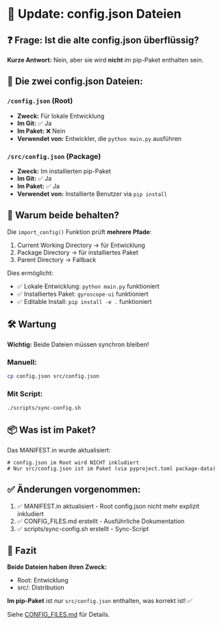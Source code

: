 # 📝 Update: config.json Dateien

## ❓ Frage: Ist die alte config.json überflüssig?

**Kurze Antwort:** Nein, aber sie wird **nicht** im pip-Paket enthalten sein.

## 📂 Die zwei config.json Dateien:

### `/config.json` (Root)

- **Zweck:** Für lokale Entwicklung
- **Im Git:** ✅ Ja
- **Im Paket:** ❌ Nein
- **Verwendet von:** Entwickler, die `python main.py` ausführen

### `/src/config.json` (Package)

- **Zweck:** Im installierten pip-Paket
- **Im Git:** ✅ Ja
- **Im Paket:** ✅ Ja
- **Verwendet von:** Installierte Benutzer via `pip install`

## 🔄 Warum beide behalten?

Die `import_config()` Funktion prüft **mehrere Pfade**:

1. Current Working Directory → für Entwicklung
2. Package Directory → für installiertes Paket
3. Parent Directory → Fallback

Dies ermöglicht:

- ✅ Lokale Entwicklung: `python main.py` funktioniert
- ✅ Installiertes Paket: `gyroscope-ui` funktioniert
- ✅ Editable Install: `pip install -e .` funktioniert

## 🛠️ Wartung

**Wichtig:** Beide Dateien müssen synchron bleiben!

### Manuell:

```bash
cp config.json src/config.json
```

### Mit Script:

```bash
./scripts/sync-config.sh
```

## 📦 Was ist im Paket?

Das MANIFEST.in wurde aktualisiert:

```
# config.json im Root wird NICHT inkludiert
# Nur src/config.json ist im Paket (via pyproject.toml package-data)
```

## ✅ Änderungen vorgenommen:

1. ✅ MANIFEST.in aktualisiert - Root config.json nicht mehr explizit inkludiert
2. ✅ CONFIG_FILES.md erstellt - Ausführliche Dokumentation
3. ✅ scripts/sync-config.sh erstellt - Sync-Script

## 🎯 Fazit

**Beide Dateien haben ihren Zweck:**

- Root: Entwicklung
- src/: Distribution

**Im pip-Paket** ist nur `src/config.json` enthalten, was korrekt ist! ✅

Siehe [CONFIG_FILES.md](CONFIG_FILES.md) für Details.
